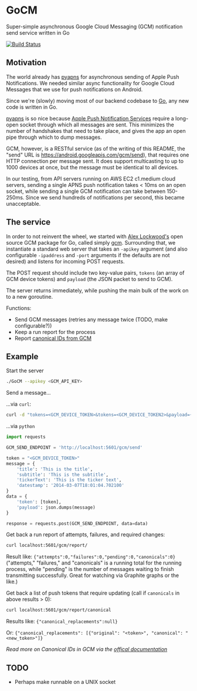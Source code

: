 GoCM
====

Super-simple asynchronous Google Cloud Messaging (GCM) notification send service written in Go

[![Build Status](https://travis-ci.org/Flyclops/GoCM.png?branch=master)](https://travis-ci.org/Flyclops/GoCM)


Motivation
-----------
The world already has [pyapns](https://github.com/samuraisam/pyapns) for asynchronous sending of Apple Push Notifications. We needed similar async functionality for Google Cloud Messages that we use for push notifications on Android.

Since we're (slowly) moving most of our backend codebase to [Go](http://golang.org), any new code is written in Go.

[pyapns](https://github.com/samuraisam/pyapns) is so nice because [Apple Push Notification Services](https://developer.apple.com/library/ios/documentation/NetworkingInternet/Conceptual/RemoteNotificationsPG/Chapters/ApplePushService.html) require a long-open socket through which all messages are sent. This minimizes the number of handshakes that need to take place, and gives the app an open pipe through which to dump messages.

GCM, however, is a RESTful service (as of the writing of this README, the "send" URL is https://android.googleapis.com/gcm/send), that requires one HTTP connection per message sent. It does support multicasting to up to 1000 devices at once, but the message must be identical to all devices.

In our testing, from API servers running on AWS EC2 c1.medium cloud servers, sending a single APNS push notification takes < 10ms on an open socket, while sending a single GCM notification can take between 150-250ms. Since we send hundreds of notifications per second, this became unacceptable.

The service
------------

In order to not reinvent the wheel, we started with [Alex Lockwood's](https://github.com/alexjlockwood) open source GCM package for Go, called simply [gcm](https://github.com/alexjlockwood/gcm). Surrounding that, we instantiate a standard web server that takes an ```-apikey``` argument (and also configurable ```-ipaddress``` and ```-port``` arguments if the defaults are not desired) and listens for incoming POST requests. 

The POST request should include two key-value pairs, ```tokens``` (an array of GCM device tokens) and ```payload``` (the JSON packet to send to GCM).

The server returns immediately, while pushing the main bulk of the work on to a new goroutine.

Functions: 

- Send GCM messages (retries any message twice (TODO, make configurable?))
- Keep a run report for the process
- Report [canonical IDs from GCM](http://developer.android.com/google/gcm/adv.html#canonical)

Example
--------

Start the server

```bash
./GoCM --apikey <GCM_API_KEY>
```

Send a message...

...via ```curl```:
```bash
curl -d "tokens=<GCM_DEVICE_TOKEN>&tokens=<GCM_DEVICE_TOKEN2>&payload={\"title\": \"This is the title\", \"subtitle\": \"This is the subtitle\", \"tickerText\": \"This is the ticker text\", \"datestamp\": \"2014-03-07T18:01:04.702100\"}" localhost:5601/gcm/send
```

...via `python`
```python
import requests

GCM_SEND_ENDPOINT = 'http://localhost:5601/gcm/send'

token = "<GCM_DEVICE_TOKEN>"
message = {
    'title': 'This is the title',
    'subtitle': 'This is the subtitle',
    'tickerText': 'This is the ticker text',
    'datestamp': '2014-03-07T18:01:04.702100'
}
data = {
    'token': [token],
    'payload': json.dumps(message)
}

response = requests.post(GCM_SEND_ENDPOINT, data=data)
```

Get back a run report of attempts, failures, and required changes:
```bash
curl localhost:5601/gcm/report/
```
Result like: ```{"attempts":0,"failures":0,"pending":0,"canonicals":0}```
("attempts," "failures," and "canonicals" is a running total for the running process, while "pending" is the number of messages waiting to finish transmitting successfully. Great for watching via Graphite graphs or the like.)

Get back a list of push tokens that require updating (call if ```canonicals``` in above results > 0):
```bash
curl localhost:5601/gcm/report/canonical
```
Results like: ```{"canonical_replacements":null}```

Or: ```{"canonical_replacements": [{"original": "<token>", "canonical": "<new_token>"]}```

_Read more on Canonical IDs in GCM via the [offical documentation](http://developer.android.com/google/gcm/adv.html#canonical)_


TODO
-----------

- Perhaps make runnable on a UNIX socket

